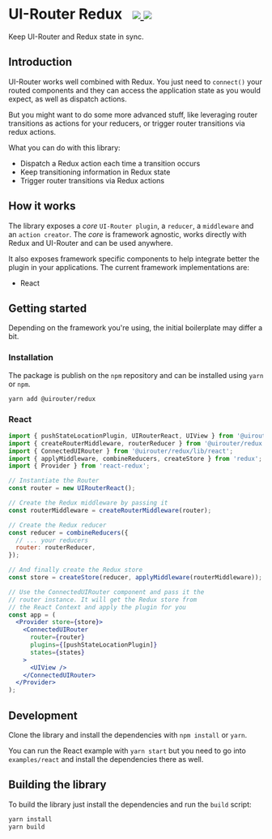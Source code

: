 <h1>
  UI-Router Redux
  &nbsp;
  <a href="https://www.npmjs.org/package/@uirouter/redux">
    <img src="https://img.shields.io/npm/v/@uirouter/redux.svg?style=flat-square">
  </a>
  <a href="https://travis-ci.org/ui-router/redux">
    <img src="https://img.shields.io/travis/ui-router/redux/master.svg?style=flat-square">
  </a>
</h1>

Keep UI-Router and Redux state in sync.

## Introduction

UI-Router works well combined with Redux.
You just need to `connect()` your routed components and they can access the application state as you would expect, as well as dispatch actions.

But you might want to do some more advanced stuff, like leveraging router transitions as actions for your reducers, or trigger router transitions via redux actions.

What you can do with this library:

* Dispatch a Redux action each time a transition occurs
* Keep transitioning information in Redux state
* Trigger router transitions via Redux actions

## How it works

The library exposes a *core* `UI-Router plugin`, a `reducer`, a `middleware` and an `action creator`.
The *core* is framework agnostic, works directly with Redux and UI-Router and can be used anywhere.

It also exposes framework specific components to help integrate better the plugin in your applications.
The current framework implementations are:

* React

## Getting started

Depending on the framework you're using, the initial boilerplate may differ a bit.

### Installation

The package is publish on the `npm` repository and can be installed using `yarn` or `npm`.

```
yarn add @uirouter/redux
```

### React

```jsx
import { pushStateLocationPlugin, UIRouterReact, UIView } from '@uirouter/react';
import { createRouterMiddleware, routerReducer } from '@uirouter/redux';
import { ConnectedUIRouter } from '@uirouter/redux/lib/react';
import { applyMiddleware, combineReducers, createStore } from 'redux';
import { Provider } from 'react-redux';

// Instantiate the Router
const router = new UIRouterReact();

// Create the Redux middleware by passing it
const routerMiddleware = createRouterMiddleware(router);

// Create the Redux reducer
const reducer = combineReducers({
  // ... your reducers
  router: routerReducer,
});

// And finally create the Redux store
const store = createStore(reducer, applyMiddleware(routerMiddleware));

// Use the ConnectedUIRouter component and pass it the
// router instance. It will get the Redux store from
// the React Context and apply the plugin for you
const app = (
  <Provider store={store}>
    <ConnectedUIRouter
      router={router}
      plugins={[pushStateLocationPlugin]}
      states={states}
    >
      <UIView />
    </ConnectedUIRouter>
  </Provider>
);
```

## Development

Clone the library and install the dependencies with `npm install` or `yarn`.

You can run the React example with `yarn start` but you need to go into `examples/react` and install the dependencies there as well.

## Building the library

To build the library just install the dependencies and run the `build` script:

```bash
yarn install
yarn build
```
